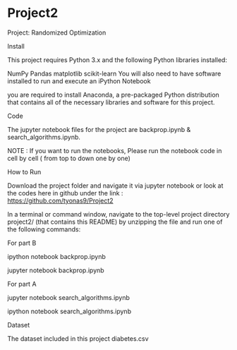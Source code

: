 # Project2

Project: Randomized Optimization

Install

This project requires Python 3.x and the following Python libraries installed:

NumPy
Pandas
matplotlib
scikit-learn
You will also need to have software installed to run and execute an iPython Notebook

you are required to install Anaconda, a pre-packaged Python distribution that contains all of the necessary libraries and software for this project.

Code

The jupyter notebook files for the project are backprop.ipynb & search_algorithms.ipynb.

NOTE : If you want to run the notebooks, Please run the notebook code in cell by cell ( from top to down one by one)

How to Run

Download the project folder and navigate it via jupyter notebook or look at the codes here in github under the link : https://github.com/tyonas9/Project2

In a terminal or command window, navigate to the top-level project directory project2/ (that contains this README) by unzipping the file and run one of the following commands:

For part B

ipython notebook backprop.ipynb

jupyter notebook backprop.ipynb

For part A

jupyter notebook search_algorithms.ipynb

ipython notebook search_algorithms.ipynb



Dataset

The dataset included in this project diabetes.csv 
